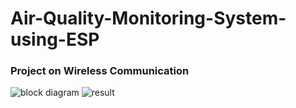 # Air-Quality-Monitoring-System-using-ESP

### Project on Wireless Communication
![block diagram](https://github.com/meetshaks/Air-Quality-Monitoring-System-using-ESP/assets/98010607/1f31a532-76d0-4113-a375-aeb9c398068a)
![result](https://github.com/meetshaks/Air-Quality-Monitoring-System-using-ESP/assets/98010607/945b5577-7e2f-45ec-bc8e-25392f603c4d)
